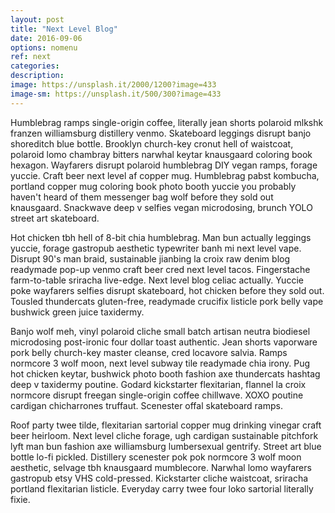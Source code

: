 ```yaml
---
layout: post
title: "Next Level Blog"
date: 2016-09-06
options: nomenu
ref: next
categories: 
description: 
image: https://unsplash.it/2000/1200?image=433
image-sm: https://unsplash.it/500/300?image=433
---
```

Humblebrag ramps single-origin coffee, literally jean shorts polaroid mlkshk franzen williamsburg distillery venmo. Skateboard leggings disrupt banjo shoreditch blue bottle. Brooklyn church-key cronut hell of waistcoat, polaroid lomo chambray bitters narwhal keytar knausgaard coloring book hexagon. Wayfarers disrupt polaroid humblebrag DIY vegan ramps, forage yuccie. Craft beer next level af copper mug. Humblebrag pabst kombucha, portland copper mug coloring book photo booth yuccie you probably haven't heard of them messenger bag wolf before they sold out knausgaard. Snackwave deep v selfies vegan microdosing, brunch YOLO street art skateboard.

Hot chicken tbh hell of 8-bit chia humblebrag. Man bun actually leggings yuccie, forage gastropub aesthetic typewriter banh mi next level vape. Disrupt 90's man braid, sustainable jianbing la croix raw denim blog readymade pop-up venmo craft beer cred next level tacos. Fingerstache farm-to-table sriracha live-edge. Next level blog celiac actually. Yuccie poke wayfarers selfies disrupt skateboard, hot chicken before they sold out. Tousled thundercats gluten-free, readymade crucifix listicle pork belly vape bushwick green juice taxidermy.

Banjo wolf meh, vinyl polaroid cliche small batch artisan neutra biodiesel microdosing post-ironic four dollar toast authentic. Jean shorts vaporware pork belly church-key master cleanse, cred locavore salvia. Ramps normcore 3 wolf moon, next level subway tile readymade chia irony. Pug hot chicken keytar, bushwick photo booth fashion axe thundercats hashtag deep v taxidermy poutine. Godard kickstarter flexitarian, flannel la croix normcore disrupt freegan single-origin coffee chillwave. XOXO poutine cardigan chicharrones truffaut. Scenester offal skateboard ramps.

Roof party twee tilde, flexitarian sartorial copper mug drinking vinegar craft beer heirloom. Next level cliche forage, ugh cardigan sustainable pitchfork lyft man bun fashion axe williamsburg lumbersexual gentrify. Street art blue bottle lo-fi pickled. Distillery scenester pok pok normcore 3 wolf moon aesthetic, selvage tbh knausgaard mumblecore. Narwhal lomo wayfarers gastropub etsy VHS cold-pressed. Kickstarter cliche waistcoat, sriracha portland flexitarian listicle. Everyday carry twee four loko sartorial literally fixie.